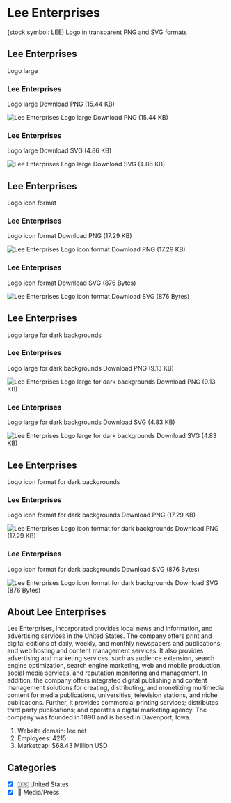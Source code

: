 # Lee Enterprises
 (stock symbol: LEE) Logo in transparent PNG and SVG formats

## Lee Enterprises
 Logo large

### Lee Enterprises
 Logo large Download PNG (15.44 KB)

![Lee Enterprises
 Logo large Download PNG (15.44 KB)](/img/orig/LEE_BIG-8081196a.png)

### Lee Enterprises
 Logo large Download SVG (4.86 KB)

![Lee Enterprises
 Logo large Download SVG (4.86 KB)](/img/orig/LEE_BIG-18fea58e.svg)

## Lee Enterprises
 Logo icon format

### Lee Enterprises
 Logo icon format Download PNG (17.29 KB)

![Lee Enterprises
 Logo icon format Download PNG (17.29 KB)](/img/orig/LEE-56b85f1f.png)

### Lee Enterprises
 Logo icon format Download SVG (876 Bytes)

![Lee Enterprises
 Logo icon format Download SVG (876 Bytes)](/img/orig/LEE-0c8ce9dc.svg)

## Lee Enterprises
 Logo large for dark backgrounds

### Lee Enterprises
 Logo large for dark backgrounds Download PNG (9.13 KB)

![Lee Enterprises
 Logo large for dark backgrounds Download PNG (9.13 KB)](/img/orig/LEE_BIG.D-442f5582.png)

### Lee Enterprises
 Logo large for dark backgrounds Download SVG (4.83 KB)

![Lee Enterprises
 Logo large for dark backgrounds Download SVG (4.83 KB)](/img/orig/LEE_BIG.D-ef641a8c.svg)

## Lee Enterprises
 Logo icon format for dark backgrounds

### Lee Enterprises
 Logo icon format for dark backgrounds Download PNG (17.29 KB)

![Lee Enterprises
 Logo icon format for dark backgrounds Download PNG (17.29 KB)](/img/orig/LEE.D-bf5c1e6d.png)

### Lee Enterprises
 Logo icon format for dark backgrounds Download SVG (876 Bytes)

![Lee Enterprises
 Logo icon format for dark backgrounds Download SVG (876 Bytes)](/img/orig/LEE.D-f4f57789.svg)

## About Lee Enterprises


Lee Enterprises, Incorporated provides local news and information, and advertising services in the United States. The company offers print and digital editions of daily, weekly, and monthly newspapers and publications; and web hosting and content management services. It also provides advertising and marketing services, such as audience extension, search engine optimization, search engine marketing, web and mobile production, social media services, and reputation monitoring and management. In addition, the company offers integrated digital publishing and content management solutions for creating, distributing, and monetizing multimedia content for media publications, universities, television stations, and niche publications. Further, it provides commercial printing services; distributes third party publications; and operates a digital marketing agency. The company was founded in 1890 and is based in Davenport, Iowa.

1. Website domain: lee.net
2. Employees: 4215
3. Marketcap: $68.43 Million USD


## Categories
- [x] 🇺🇸 United States
- [x] 📰 Media/Press
